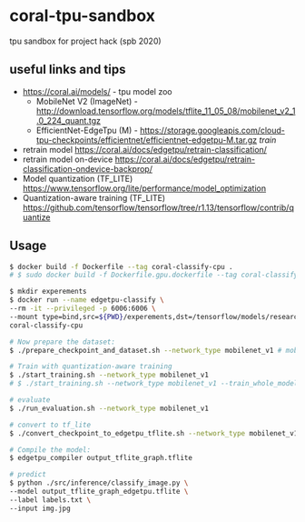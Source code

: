 # coral-tpu-sandbox
tpu sandbox for project hack (spb 2020)

## useful links and tips
- https://coral.ai/models/ - tpu model zoo
  - MobileNet V2 (ImageNet) - http://download.tensorflow.org/models/tflite_11_05_08/mobilenet_v2_1.0_224_quant.tgz
  - EfficientNet-EdgeTpu (M) - https://storage.googleapis.com/cloud-tpu-checkpoints/efficientnet/efficientnet-edgetpu-M.tar.gz
*train*
- retrain model https://coral.ai/docs/edgetpu/retrain-classification/
- retrain model on-device https://coral.ai/docs/edgetpu/retrain-classification-ondevice-backprop/
- Model quantization (TF_LITE) https://www.tensorflow.org/lite/performance/model_optimization
- Quantization-aware training (TF_LITE) https://github.com/tensorflow/tensorflow/tree/r1.13/tensorflow/contrib/quantize

## Usage

```bash
$ docker build -f Dockerfile --tag coral-classify-cpu .
# $ sudo docker build -f Dockerfile.gpu.dockerfile --tag coral-classify-gpu .

$ mkdir experements
$ docker run --name edgetpu-classify \
--rm -it --privileged -p 6006:6006 \
--mount type=bind,src=${PWD}/experements,dst=/tensorflow/models/research/slim/transfer_learn \
coral-classify-cpu
```
```bash
# Now prepare the dataset:
$ ./prepare_checkpoint_and_dataset.sh --network_type mobilenet_v1 # mobilenet_v2 inception_v4

# Train with quantization-aware training
$ ./start_training.sh --network_type mobilenet_v1
# $ ./start_training.sh --network_type mobilenet_v1 --train_whole_model true

# evaluate
$ ./run_evaluation.sh --network_type mobilenet_v1

# convert to tf_lite 
$ ./convert_checkpoint_to_edgetpu_tflite.sh --network_type mobilenet_v1 --checkpoint_num 300
``` 

```bash
# Compile the model:
$ edgetpu_compiler output_tflite_graph.tflite
```

```bash
# predict
$ python ./src/inference/classify_image.py \
--model output_tflite_graph_edgetpu.tflite \
--label labels.txt \
--input img.jpg
```